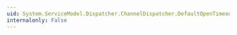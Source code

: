 ```yaml
---
uid: System.ServiceModel.Dispatcher.ChannelDispatcher.DefaultOpenTimeout
internalonly: False
---
```

